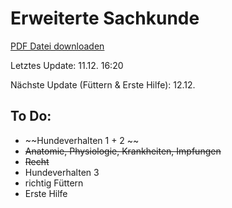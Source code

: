 Erweiterte Sachkunde
===========

[PDF Datei downloaden](https://github.com/scholchr/erweiterte-sachkunde/blob/master/erweiterte_sachkunde.pdf?raw=true)

Letztes Update: 11.12. 16:20

Nächste Update (Füttern & Erste Hilfe): 12.12.

To Do:
------
* ~~Hundeverhalten 1 + 2 ~~
* ~~Anatomie, Physiologie, Krankheiten, Impfungen~~
* ~~Recht~~
* Hundeverhalten 3
* richtig Füttern
* Erste Hilfe